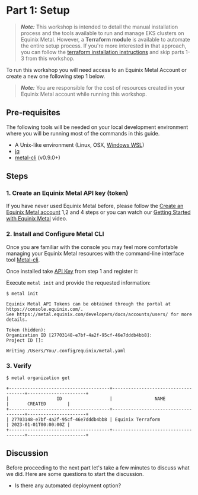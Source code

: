 <!-- NOTE: This section was removed from mkdocs.yml due to the issue https://github.com/aws/eks-anywhere/issues/5316
To add it back, both mkdocs.yml and index.md need to be updated accordingly -->

<!-- See https://squidfunk.github.io/mkdocs-material/reference/ -->
# Part 1: Setup

> **_Note:_**  This workshop is intended to detail the manual installation process and the tools available to run and manage EKS clusters on Equinix Metal. However, a **Terraform module** is available to automate the entire setup process. If you're more interested in that approach, you can follow the [terraform installation instructions](https://github.com/equinix-labs/terraform-equinix-metal-eks-anywhere#using-terraform) and skip parts 1-3 from this workshop.


To run this workshop you will need access to an Equinix Metal Account or create a new one following step 1 below.

> **_Note:_** You are responsible for the cost of resources created in your Equinix Metal account while running this workshop.

## Pre-requisites

The following tools will be needed on your local development environment where you will be running most of the commands in this guide.

* A Unix-like environment (Linux, OSX, [Windows WSL](https://docs.microsoft.com/en-us/windows/wsl/install))
* [jq](https://stedolan.github.io/jq/download/)
* [metal-cli](https://github.com/equinix/metal-cli) (v0.9.0+)
  
## Steps

### 1. Create an Equinix Metal API key (token)

If you have never used Equinix Metal before, please follow the [Create an Equinix Metal account](https://equinix-labs.github.io/terraform-on-equinix-workshop/parts/install/#1-create-an-equinix-metal-account) 1,2 and 4 steps or you can watch our [Getting Started with Equinix Metal](https://www.youtube.com/watch?v=5Ax6fKBeg2U&t=153s) video.

### 2. Install and Configure Metal CLI

Once you are familiar with the console you may feel more comfortable managing your Equinix Metal resources with the command-line interface tool [Metal-cli](https://github.com/equinix/metal-cli).

Once installed take [API Key](https://console.equinix.com/users/-/api-keys) from step 1 and register it:

Execute `metal init` and provide the requested information:

```shell
$ metal init

Equinix Metal API Tokens can be obtained through the portal at https://console.equinix.com/.
See https://metal.equinix.com/developers/docs/accounts/users/ for more details.

Token (hidden):
Organization ID [27703148-e7bf-4a2f-95cf-46e7dddb4bb8]:
Project ID []:

Writing /Users/You/.config/equinix/metal.yaml
```

### 3. Verify

```shell
$ metal organization get

+--------------------------------------+-------------------------------------+----------------------+
|                  ID                  |                NAME                 |       CREATED        |
+--------------------------------------+-------------------------------------+----------------------+
| 27703148-e7bf-4a2f-95cf-46e7dddb4bb8 | Equinix Terraform                   | 2023-01-01T00:00:00Z |
+--------------------------------------+-------------------------------------+----------------------+
```

## Discussion

Before proceeding to the next part let's take a few minutes to discuss what we did. Here are some questions to start the discussion.

* Is there any automated deployment option?
